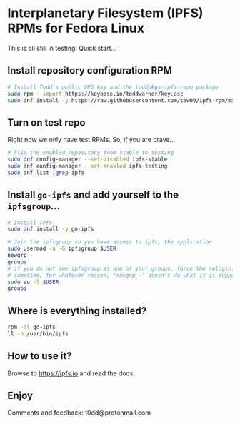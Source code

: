 # Interplanetary Filesystem (IPFS) RPMs for Fedora Linux

This is all still in testing. Quick start...

## Install repository configuration RPM
```sh
# Install Todd's public GPG key and the toddpkgs-ipfs-repo package
sudo rpm --import https://keybase.io/toddwarner/key.asc
sudo dnf install -y https://raw.githubusercontent.com/taw00/ipfs-rpm/master/toddpkgs-ipfs-repo-1.0-1.fc27.taw0.noarch.rpm
```

## Turn on test repo

Right now we only have test RPMs. So, if you are brave...
```sh
# Flip the enabled repository from stable to testing
sudo dnf config-manager --set-disabled ipfs-stable
sudo dnf config-manager --set-enabled ipfs-testing
sudo dnf list |grep ipfs
```

## Install `go-ipfs` and add yourself to the `ipfsgroup`...

```sh
# Install IPFS
sudo dnf install -y go-ipfs
```
```sh
# Join the ipfsgroup so you have access to ipfs, the application
sudo usermod -a -G ipfsgroup $USER
newgrp -
groups
# if you do not see ipfsgroup as one of your groups, force the relogin.
# sometime, for whatever reason, 'newgrp -' doesn't do what it is suppose to do
sudo su -l $USER
groups
```

## Where is everything installed?
```sh
rpm -ql go-ipfs
ll -h /usr/bin/ipfs
```

## How to use it?

Browse to <https://ipfs.io> and read the docs.

## Enjoy

Comments and feedback: t0dd\@protonmail\.com
